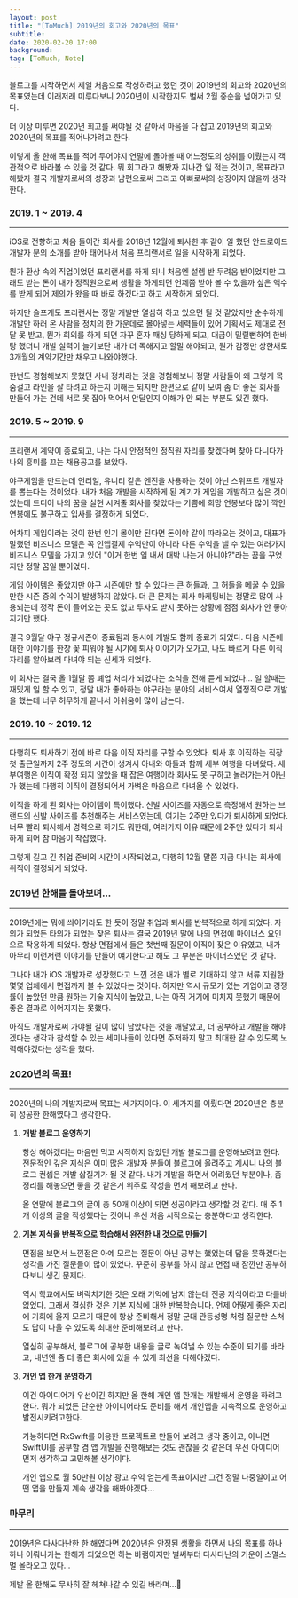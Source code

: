 ```yaml
---
layout: post
title: "[ToMuch] 2019년의 회고와 2020년의 목표"
subtitle:
date: 2020-02-20 17:00
background: 
tag: [ToMuch, Note]
---
```


블로그를 시작하면서 제일 처음으로 작성하려고 했던 것이 2019년의 회고와 2020년의 목표였는데 이래저래 미루다보니 2020년이 시작한지도 벌써 2월 중순을 넘어가고 있다.

더 이상 미루면 2020년 회고를 써야될 것 같아서 마음을 다 잡고 2019년의 회고와 2020년의 목표를 적어나가려고 한다. 

이렇게 올 한해 목표를 적어 두어야지 연말에 돌아볼 때 어느정도의 성취를 이뤘는지 객관적으로 바라볼 수 있을 것 같다. 뭐 회고라고 해봤자 지나간 일 적는 것이고, 목표라고 해봤자 결국 개발자로써의 성장과 남편으로써 그리고 아빠로써의 성장이지 않을까 생각한다.

### 2019. 1 ~ 2019. 4

---

iOS로 전향하고 처음 들어간 회사를 2018년 12월에 퇴사한 후 같이 일 했던 안드로이드 개발자 분의 소개를 받아 태어나서 처음 프리랜서로 일을 시작하게 되었다.

뭔가 환상 속의 직업이었던 프리랜서를 하게 되니 처음엔 설렘 반 두려움 반이었지만 그래도 받는 돈이 내가 정직원으로써 생활을 하게되면 언제쯤 받아 볼 수 있을까 싶은 액수를 받게 되어 제의가 왔을 때 바로 하겠다고 하고 시작하게 되었다.

하지만 슬프게도 프리랜서는 정말 개발만 열심히 하고 있으면 될 것 같았지만 순수하게 개발만 하러 온 사람을 정치의 한 가운데로 몰아넣는 세력들이 있어 기획서도 제대로 전달 못 받고, 뭔가 회의를 하게 되면 자꾸 혼자 패싱 당하게 되고, 대금이 밀릴뻔하여 한바탕 했더니 개발 실력이 늘기보단 내가 더 독해지고 할말 해야되고, 뭔가 감정만 상한채로 3개월의 계약기간만 채우고 나와야했다.

한번도 경험해보지 못했던 사내 정치라는 것을 경험해보니 정말 사람들이 왜 그렇게 목숨걸고 라인을 잘 타려고 하는지 이해는 되지만 한편으로 같이 모여 좀 더 좋은 회사를 만들어 가는 건데 서로 못 잡아 먹어서 안달인지 이해가 안 되는 부분도 있긴 했다.

### 2019. 5 ~ 2019. 9

---

프리랜서 계약이 종료되고, 나는 다시 안정적인 정직원 자리를 찾겠다며 찾아 다니다가 나의 흥미를 끄는 채용공고를 보았다.

야구게임을 만드는데 언리얼, 유니티 같은 엔진을 사용하는 것이 아닌 스위프트 개발자를 뽑는다는 것이었다. 내가 처음 개발을 시작하게 된 계기가 게임을 개발하고 싶은 것이었는데 드디어 나의 꿈을 실현 시켜줄 회사를 찾았다는 기쁨에 희망 연봉보다 많이 깍인 연봉에도 불구하고 입사를 결정하게 되었다.

어차피 게임이라는 것이 한번 인기 몰이만 된다면 돈이야 같이 따라오는 것이고, 대표가 말했던 비즈니스 모델은 꼭 인앱결제 수익만이 아니라 다른 수익을 낼 수 있는 여러가지 비즈니스 모델을 가지고 있어 "이거 한번 일 내서 대박 나는거 아니야?"라는 꿈을 꾸었지만 정말 꿈일 뿐이었다.

게임 아이템은 좋았지만 야구 시즌에만 할 수 있다는 큰 허들과, 그 허들을 메꿀 수 있을만한 시즌 중의 수익이 발생하지 않았다. 더 큰 문제는 회사 마케팅비는 정말로 많이 사용되는데 정작 돈이 들어오는 곳도 없고 투자도 받지 못하는 상황에 점점 회사가 안 좋아지기만 했다.

결국 9월달 야구 정규시즌이 종료됨과 동시에 개발도 함께 종료가 되었다. 다음 시즌에 대한 이야기를 한창 꽃 피워야 될 시기에 퇴사 이야기가 오가고, 나도 빠르게 다른 이직 자리를 알아보러 다녀야 되는 신세가 되었다.

이 회사는 결국 올 1월달 쯤 폐업 처리가 되었다는 소식을 전해 듣게 되었다... 일 할때는 재밌게 일 할 수 있고, 정말 내가 좋아하는 야구라는 분야의 서비스여서 열정적으로 개발을 했는데 너무 허무하게 끝나서 아쉬움이 많이 남는다.

### 2019. 10 ~ 2019. 12

---

다행히도 퇴사하기 전에 바로 다음 이직 자리를 구할 수 있었다. 퇴사 후 이직하는 직장 첫 출근일까지 2주 정도의 시간이 생겨서 아내와 아들과 함께 세부 여행을 다녀왔다. 세부여행은 이직이 확정 되지 않았을 때 잡은 여행이라 회사도 못 구하고 놀러가는거 아닌가 했는데 다행히 이직이 결정되어서 가벼운 마음으로 다녀올 수 있었다.

이직을 하게 된 회사는 아이템이 특이했다. 신발 사이즈를 자동으로 측정해서 원하는 브랜드의 신발 사이즈를 추천해주는 서비스였는데, 여기는 2주만 있다가 퇴사하게 되었다. 너무 빨리 퇴사해서 경력으로 하기도 뭐한데, 여러가지 이유 떄문에 2주만 있다가 퇴사하게 되어 참 마음이 착잡했다. 

그렇게 길고 긴 취업 준비의 시간이 시작되었고, 다행히 12월 말쯤 지금 다니는 회사에 취직이 결정되게 되었다.

### 2019년 한해를 돌아보며...

---

2019년에는 뭐에 씌이기라도 한 듯이 정말 취업과 퇴사를 반복적으로 하게 되었다. 자의가 되었든 타의가 되었는 잦은 퇴사는 결국 2019년 말에 나의 면접에 마이너스 요인으로 작용하게 되었다. 항상 면접에서 들은 첫번째 질문이 이직이 잦은 이유였고, 내가 아무리 이런저런 이야기를 만들어 얘기한다고 해도 그 부분은 마이너스였던 것 같다.

그나마 내가 iOS 개발자로 성장했다고 느낀 것은 내가 별로 기대하지 않고 서류 지원한 몇몇 업체에서 면접까지 볼 수 있었다는 것이다. 하지만 역시 규모가 있는 기업이고 경쟁률이 높았던 만큼 원하는 기술 지식이 높았고, 나는 아직 거기에 미치지 못했기 때문에 좋은 결과로 이어지지는 못했다.

아직도 개발자로써 가야될 길이 많이 남았다는 것을 깨달았고, 더 공부하고 개발을 해야겠다는 생각과 참석할 수 있는 세미나들이 있다면 주저하지 말고 최대한 갈 수 있도록 노력해야겠다는 생각을 했다.

### 2020년의 목표!

---

2020년의 나의 개발자로써 목표는 세가지이다. 이 세가지를 이뤘다면 2020년은 충분히 성공한 한해였다고 생각한다.

1. **개발 블로그 운영하기**

    항상 해야겠다는 마음만 먹고 시작하지 않았던 개발 블로그를 운영해보려고 한다. 전문적인 깊은 지식은 이미 많은 개발자 분들이 블로그에 올려주고 계시니 나의 블로그 컨셉은 개발 삽질기가 될 것 같다. 내가 개발을 하면서 어려웠던 부분이나, 좀 정리를 해놓으면 좋을 것 같은거 위주로 작성을 먼저 해보려고 한다.
    
    올 연말에 블로그의 글이 총 50개 이상이 되면 성공이라고 생각할 것 같다. 매 주 1개 이상의 글을 작성했다는 것이니 우선 처음 시작으로는 충분하다고 생각한다.

2. **기본 지식을 반복적으로 학습해서 완전한 내 것으로 만들기**

    면접을 보면서 느낀점은 아예 모르는 질문이 아닌 공부는 했었는데 답을 못하겠다는 생각을 가진 질문들이 많이 있었다. 꾸준히 공부를 하지 않고 면접 때 잠깐만 공부하다보니 생긴 문제다.

    역시 학교에서도 벼락치기한 것은 오래 기억에 남지 않는데 전공 지식이라고 다를바 없었다. 그래서 결심한 것은 기본 지식에 대한 반복학습니다. 언제 어떻게 좋은 자리에 기회에 올지 모르기 때문에 항상 준비해서 정말 군대 관등성명 처럼 질문만 스쳐도 답이 나올 수 있도록 최대한 준비해보려고 한다.

    열심히 공부해서, 블로그에 공부한 내용을 글로 녹여낼 수 있는 수준이 되기를 바라고, 내년엔 좀 더 좋은 회사에 있을 수 있게 최선을 다해야겠다.

3. **개인 앱 한개 운영하기**

    이건 아이디어가 우선이긴 하지만 올 한해 개인 앱 한개는 개발해서 운영을 하려고 한다. 뭐가 되었든 단순한 아이디어라도 준비를 해서 개인앱을 지속적으로 운영하고 발전시키려고한다.

    가능하다면 RxSwift를 이용한 프로젝트로 만들어 보려고 생각 중이고, 아니면 SwiftUI를 공부할 겸 앱 개발을 진행해보는 것도 괜찮을 것 같은데 우선 아이디어 먼저 생각하고 고민해볼 생각이다.

    개인 앱으로 월 50만원 이상 광고 수익 얻는게 목표이지만 그건 정말 나중일이고 어떤 앱을 만들지 계속 생각을 해봐야겠다...

### 마무리

---

2019년은 다사다난한 한 해였다면 2020년은 안정된 생활을 하면서 나의 목표를 하나하나 이뤄나가는 한해가 되었으면 하는 바램이지만 벌써부터 다사다난의 기운이 스멀스멀 올라오고 있다... 

제발 올 한해도 무사히 잘 헤쳐나갈 수 있길 바라며...👏
